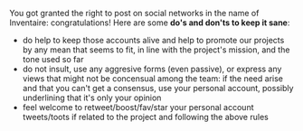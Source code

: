<!-- LANG:EN, title="Social Network Official Accounts Etiquette Guidelines "-->
You got granted the right to post on social networks in the name of Inventaire: congratulations!
Here are some **do's and don'ts to keep it sane**:
- do help to keep those accounts alive and help to promote our projects by any mean that seems to fit, in line with the project's mission, and the tone used so far
- do not insult, use any aggresive forms (even passive), or express any views that might not be concensual among the team: if the need arise and that you can't get a consensus, use your personal account, possibly underlining that it's only your opinion
- feel welcome to retweet/boost/fav/star your personal account tweets/toots if related to the project and following the above rules